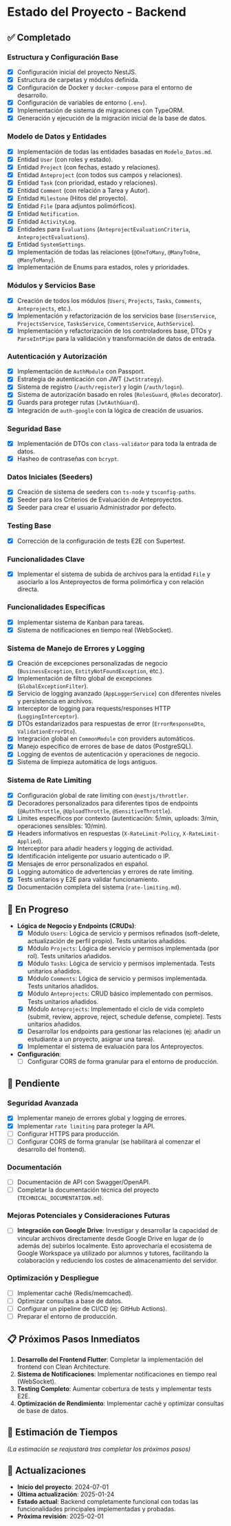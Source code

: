 # Estado del Proyecto - Backend

## ✅ Completado

### Estructura y Configuración Base

- [x] Configuración inicial del proyecto NestJS.
- [x] Estructura de carpetas y módulos definida.
- [x] Configuración de Docker y `docker-compose` para el entorno de desarrollo.
- [x] Configuración de variables de entorno (`.env`).
- [x] Implementación de sistema de migraciones con TypeORM.
- [x] Generación y ejecución de la migración inicial de la base de datos.

### Modelo de Datos y Entidades

- [x] Implementación de todas las entidades basadas en `Modelo_Datos.md`.
- [x] Entidad `User` (con roles y estado).
- [x] Entidad `Project` (con fechas, estado y relaciones).
- [x] Entidad `Anteproject` (con todos sus campos y relaciones).
- [x] Entidad `Task` (con prioridad, estado y relaciones).
- [x] Entidad `Comment` (con relación a Tarea y Autor).
- [x] Entidad `Milestone` (Hitos del proyecto).
- [x] Entidad `File` (para adjuntos polimórficos).
- [x] Entidad `Notification`.
- [x] Entidad `ActivityLog`.
- [x] Entidades para `Evaluations` (`AnteprojectEvaluationCriteria`, `AnteprojectEvaluations`).
- [x] Entidad `SystemSettings`.
- [x] Implementación de todas las relaciones (`@OneToMany`, `@ManyToOne`, `@ManyToMany`).
- [x] Implementación de Enums para estados, roles y prioridades.

### Módulos y Servicios Base

- [x] Creación de todos los módulos (`Users`, `Projects`, `Tasks`, `Comments`, `Anteprojects`, etc.).
- [x] Implementación y refactorización de los servicios base (`UsersService`, `ProjectsService`, `TasksService`, `CommentsService`, `AuthService`).
- [x] Implementación y refactorización de los controladores base, DTOs y `ParseIntPipe` para la validación y transformación de datos de entrada.

### Autenticación y Autorización

- [x] Implementación de `AuthModule` con Passport.
- [x] Estrategia de autenticación con JWT (`JwtStrategy`).
- [x] Sistema de registro (`/auth/register`) y login (`/auth/login`).
- [x] Sistema de autorización basado en roles (`RolesGuard`, `@Roles` decorator).
- [x] Guards para proteger rutas (`JwtAuthGuard`).
- [x] Integración de `auth-google` con la lógica de creación de usuarios.

### Seguridad Base

- [x] Implementación de DTOs con `class-validator` para toda la entrada de datos.
- [x] Hasheo de contraseñas con `bcrypt`.

### Datos Iniciales (Seeders)

- [x] Creación de sistema de seeders con `ts-node` y `tsconfig-paths`.
- [x] Seeder para los Criterios de Evaluación de Anteproyectos.
- [x] Seeder para crear el usuario Administrador por defecto.

### Testing Base

- [x] Corrección de la configuración de tests E2E con Supertest.

### Funcionalidades Clave

- [x] Implementar el sistema de subida de archivos para la entidad `File` y asociarlo a los Anteproyectos de forma polimórfica y con relación directa.

### Funcionalidades Específicas

- [x] Implementar sistema de Kanban para tareas.
- [x] Sistema de notificaciones en tiempo real (WebSocket).

### Sistema de Manejo de Errores y Logging

- [x] Creación de excepciones personalizadas de negocio (`BusinessException`, `EntityNotFoundException`, etc.).
- [x] Implementación de filtro global de excepciones (`GlobalExceptionFilter`).
- [x] Servicio de logging avanzado (`AppLoggerService`) con diferentes niveles y persistencia en archivos.
- [x] Interceptor de logging para requests/responses HTTP (`LoggingInterceptor`).
- [x] DTOs estandarizados para respuestas de error (`ErrorResponseDto`, `ValidationErrorDto`).
- [x] Integración global en `CommonModule` con providers automáticos.
- [x] Manejo específico de errores de base de datos (PostgreSQL).
- [x] Logging de eventos de autenticación y operaciones de negocio.
- [x] Sistema de limpieza automática de logs antiguos.

### Sistema de Rate Limiting

- [x] Configuración global de rate limiting con `@nestjs/throttler`.
- [x] Decoradores personalizados para diferentes tipos de endpoints (`@AuthThrottle`, `@UploadThrottle`, `@SensitiveThrottle`).
- [x] Límites específicos por contexto (autenticación: 5/min, uploads: 3/min, operaciones sensibles: 10/min).
- [x] Headers informativos en respuestas (`X-RateLimit-Policy`, `X-RateLimit-Applied`).
- [x] Interceptor para añadir headers y logging de actividad.
- [x] Identificación inteligente por usuario autenticado o IP.
- [x] Mensajes de error personalizados en español.
- [x] Logging automático de advertencias y errores de rate limiting.
- [x] Tests unitarios y E2E para validar funcionamiento.
- [x] Documentación completa del sistema (`rate-limiting.md`).

## 🚧 En Progreso

- **Lógica de Negocio y Endpoints (CRUDs)**:
  - [x] Módulo `Users`: Lógica de servicio y permisos refinados (soft-delete, actualización de perfil propio). Tests unitarios añadidos.
  - [x] Módulo `Projects`: Lógica de servicio y permisos implementada (por rol). Tests unitarios añadidos.
  - [x] Módulo `Tasks`: Lógica de servicio y permisos implementada. Tests unitarios añadidos.
  - [x] Módulo `Comments`: Lógica de servicio y permisos implementada. Tests unitarios añadidos.
  - [x] Módulo `Anteprojects`: CRUD básico implementado con permisos. Tests unitarios añadidos.
  - [x] Módulo `Anteprojects`: Implementado el ciclo de vida completo (submit, review, approve, reject, schedule defense, complete). Tests unitarios añadidos.
  - [x] Desarrollar los endpoints para gestionar las relaciones (ej: añadir un estudiante a un proyecto, asignar una tarea).
  - [x] Implementar el sistema de evaluación para los Anteproyectos.
- **Configuración**:
  - [ ] Configurar CORS de forma granular para el entorno de producción.

## 📝 Pendiente

### Seguridad Avanzada

- [x] Implementar manejo de errores global y logging de errores.
- [x] Implementar `rate limiting` para proteger la API.
- [ ] Configurar HTTPS para producción.
- [ ] Configurar CORS de forma granular (se habilitará al comenzar el desarrollo del frontend).

### Documentación

- [ ] Documentación de API con Swagger/OpenAPI.
- [ ] Completar la documentación técnica del proyecto (`TECHNICAL_DOCUMENTATION.md`).

### Mejoras Potenciales y Consideraciones Futuras

- [ ] **Integración con Google Drive**: Investigar y desarrollar la capacidad de vincular archivos directamente desde Google Drive en lugar de (o además de) subirlos localmente. Esto aprovecharía el ecosistema de Google Workspace ya utilizado por alumnos y tutores, facilitando la colaboración y reduciendo los costes de almacenamiento del servidor.

### Optimización y Despliegue

- [ ] Implementar caché (Redis/memcached).
- [ ] Optimizar consultas a base de datos.
- [ ] Configurar un pipeline de CI/CD (ej: GitHub Actions).
- [ ] Preparar el entorno de producción.

## 📋 Próximos Pasos Inmediatos

1. **Desarrollo del Frontend Flutter**: Completar la implementación del frontend con Clean Architecture.
2. **Sistema de Notificaciones**: Implementar notificaciones en tiempo real (WebSocket).
3. **Testing Completo**: Aumentar cobertura de tests y implementar tests E2E.
4. **Optimización de Rendimiento**: Implementar caché y optimizar consultas de base de datos.

## 📅 Estimación de Tiempos

_(La estimación se reajustará tras completar los próximos pasos)_

## 🔄 Actualizaciones

- **Inicio del proyecto**: 2024-07-01
- **Última actualización**: 2025-01-24
- **Estado actual**: Backend completamente funcional con todas las funcionalidades principales implementadas y probadas.
- **Próxima revisión**: 2025-02-01
